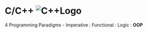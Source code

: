 # C/C++                                           ![C++Logo](https://github.com/Spades86/Undergraduate/blob/master/images/C%2B%2BLogo.jpg)
4 Programming Paradigms - Imperative : Functional : Logic : <b>OOP</b>
